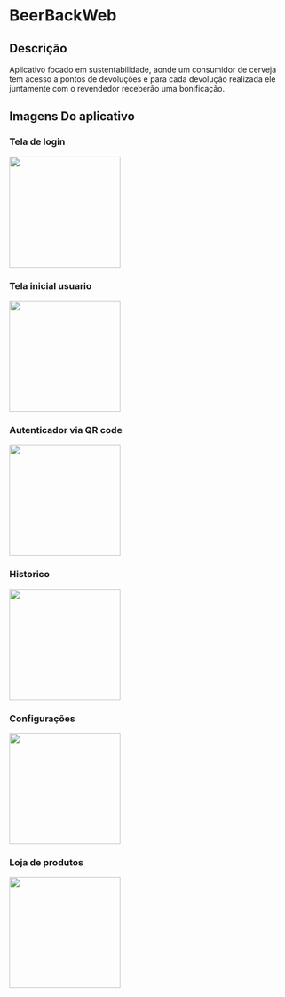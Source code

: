 # BeerBackWeb
## Descrição
  Aplicativo focado em sustentabilidade, aonde um consumidor de cerveja tem acesso a pontos de devoluções e para cada devolução realizada ele juntamente com o revendedor receberão uma bonificação.


## Imagens Do aplicativo

### Tela de login
<img src="https://github.com/VictorRevers/BeerBackWeb/blob/main/print/%20Tela%20de%20login.png" width="200px" >

### Tela inicial usuario
   <img src="https://github.com/VictorRevers/BeerBackWeb/blob/main/print/tela%20usuario.png" width="200px" >

### Autenticador via QR code
   <img src="https://github.com/VictorRevers/BeerBackWeb/blob/main/print/autenticador.png" width="200px" >
    

### Historico 
   <img src="https://github.com/VictorRevers/BeerBackWeb/blob/main/print/historico.png" width="200px" >


### Configurações
   <img src="https://github.com/VictorRevers/BeerBackWeb/blob/main/print/conf.png" width="200px" >


### Loja de produtos
   <img src="https://github.com/VictorRevers/BeerBackWeb/blob/main/print/loja.png" width="200px" >
   
